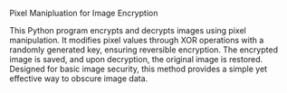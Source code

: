 Pixel Manipluation for Image Encryption

This Python program encrypts and decrypts images using pixel manipulation. It modifies pixel values through XOR operations with a randomly generated key, ensuring reversible encryption. The encrypted image is saved, and upon decryption, the original image is restored. Designed for basic image security, this method provides a simple yet effective way to obscure image data.
